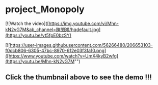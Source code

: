 # project_Monopoly


[![Watch the video]([https://img.youtube.com/vi/Mhn-kN2vG7M&ab_channel=陳閔鴻/hqdefault.jpg](https://youtu.be/vt5fpE0bzSY)

[![https://user-images.githubusercontent.com/56266480/206653103-f0dcb806-6305-47bc-8970-612e03f3fa10.png]([https://www.youtube.com/watch?v=UmX4kyB2wfg](https://youtu.be/Mhn-kN2vG7M"")
## Click the thumbnail above to see the demo !!!
